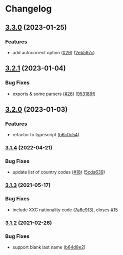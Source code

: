 # Changelog

## [3.3.0](https://github.com/cheminfo/mrz/compare/v3.2.1...v3.3.0) (2023-01-25)


### Features

* add autocorrect option ([#29](https://github.com/cheminfo/mrz/issues/29)) ([2eb597c](https://github.com/cheminfo/mrz/commit/2eb597c077fbc40d30020ce6c0c35b795ed6f768))

## [3.2.1](https://github.com/cheminfo/mrz/compare/v3.2.0...v3.2.1) (2023-01-04)


### Bug Fixes

* exports & some parsers ([#26](https://github.com/cheminfo/mrz/issues/26)) ([953189f](https://github.com/cheminfo/mrz/commit/953189f2ae9300fbde8c64c295ddd246f9e4d4fe))

## [3.2.0](https://github.com/cheminfo/mrz/compare/v3.1.4...v3.2.0) (2023-01-03)


### Features

* refactor to typescript ([b6c0c54](https://github.com/cheminfo/mrz/commit/b6c0c54a8955908d5d1bc92f1ac4c148eeefdf60))

### [3.1.4](https://www.github.com/cheminfo/mrz/compare/v3.1.3...v3.1.4) (2022-04-21)


### Bug Fixes

* update list of country codes ([#18](https://www.github.com/cheminfo/mrz/issues/18)) ([5cda639](https://www.github.com/cheminfo/mrz/commit/5cda63981cd8e2110f3fdb547ac85f1ba4d6ec7d))

### [3.1.3](https://www.github.com/cheminfo/mrz/compare/v3.1.2...v3.1.3) (2021-05-17)


### Bug Fixes

* include XXC nationality code ([7a6e9f3](https://www.github.com/cheminfo/mrz/commit/7a6e9f340a6638c50f1114cd81771d26a5f87f88)), closes [#15](https://www.github.com/cheminfo/mrz/issues/15)

### [3.1.2](https://www.github.com/cheminfo/mrz/compare/v3.1.1...v3.1.2) (2021-02-26)


### Bug Fixes

* support blank last name ([b64d8e2](https://www.github.com/cheminfo/mrz/commit/b64d8e28d6ea1170722fca5be72a3e618a0e9f86))
